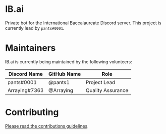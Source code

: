 # IB.ai

Private bot for the International Baccalaureate Discord server. This project is currently lead by `pants#0001`. 

# Maintainers

IB.ai is currently being maintained by the following volunteers:

Discord Name | GitHub Name | Role
--- | --- | ---
pants#0001 | @pants1 | Project Lead
Arraying#7363 | @Arraying | Quality Assurance

# Contributing

[Please read the contributions guidelines](CONTRIBUTING.md).
